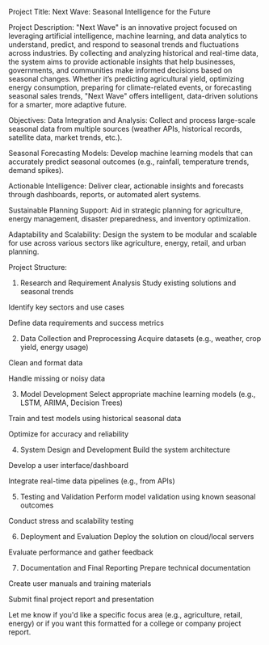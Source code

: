 Project Title:
Next Wave: Seasonal Intelligence for the Future

Project Description:
"Next Wave" is an innovative project focused on leveraging artificial intelligence, machine learning, and data analytics to understand, predict, and respond to seasonal trends and fluctuations across industries. By collecting and analyzing historical and real-time data, the system aims to provide actionable insights that help businesses, governments, and communities make informed decisions based on seasonal changes. Whether it’s predicting agricultural yield, optimizing energy consumption, preparing for climate-related events, or forecasting seasonal sales trends, "Next Wave" offers intelligent, data-driven solutions for a smarter, more adaptive future.

Objectives:
Data Integration and Analysis:
Collect and process large-scale seasonal data from multiple sources (weather APIs, historical records, satellite data, market trends, etc.).

Seasonal Forecasting Models:
Develop machine learning models that can accurately predict seasonal outcomes (e.g., rainfall, temperature trends, demand spikes).

Actionable Intelligence:
Deliver clear, actionable insights and forecasts through dashboards, reports, or automated alert systems.

Sustainable Planning Support:
Aid in strategic planning for agriculture, energy management, disaster preparedness, and inventory optimization.

Adaptability and Scalability:
Design the system to be modular and scalable for use across various sectors like agriculture, energy, retail, and urban planning.

Project Structure:
1. Research and Requirement Analysis
Study existing solutions and seasonal trends

Identify key sectors and use cases

Define data requirements and success metrics

2. Data Collection and Preprocessing
Acquire datasets (e.g., weather, crop yield, energy usage)

Clean and format data

Handle missing or noisy data

3. Model Development
Select appropriate machine learning models (e.g., LSTM, ARIMA, Decision Trees)

Train and test models using historical seasonal data

Optimize for accuracy and reliability

4. System Design and Development
Build the system architecture

Develop a user interface/dashboard

Integrate real-time data pipelines (e.g., from APIs)

5. Testing and Validation
Perform model validation using known seasonal outcomes

Conduct stress and scalability testing

6. Deployment and Evaluation
Deploy the solution on cloud/local servers

Evaluate performance and gather feedback

7. Documentation and Final Reporting
Prepare technical documentation

Create user manuals and training materials

Submit final project report and presentation

Let me know if you'd like a specific focus area (e.g., agriculture, retail, energy) or if you want this formatted for a college or company project report.









